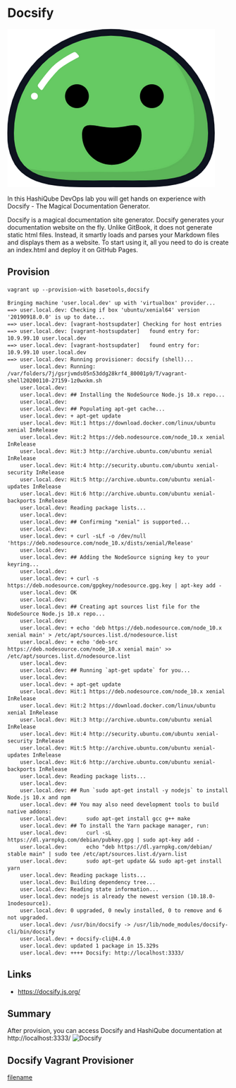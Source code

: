 # Docsify

![Docsify Logo](images/docsify-logo.png?raw=true "Docsify Logo")

In this HashiQube DevOps lab you will get hands on experience with Docsify - The Magical Documentation Generator.

Docsify is a magical documentation site generator. Docsify generates your documentation website on the fly. Unlike GitBook, it does not generate static html files. Instead, it smartly loads and parses your Markdown files and displays them as a website. To start using it, all you need to do is create an index.html and deploy it on GitHub Pages.

## Provision
`vagrant up --provision-with basetools,docsify`

```log
Bringing machine 'user.local.dev' up with 'virtualbox' provider...
==> user.local.dev: Checking if box 'ubuntu/xenial64' version '20190918.0.0' is up to date...
==> user.local.dev: [vagrant-hostsupdater] Checking for host entries
==> user.local.dev: [vagrant-hostsupdater]   found entry for: 10.9.99.10 user.local.dev
==> user.local.dev: [vagrant-hostsupdater]   found entry for: 10.9.99.10 user.local.dev
==> user.local.dev: Running provisioner: docsify (shell)...
    user.local.dev: Running: /var/folders/7j/gsrjvmds05n53ddg28krf4_80001p9/T/vagrant-shell20200110-27159-1z0wxkm.sh
    user.local.dev:
    user.local.dev: ## Installing the NodeSource Node.js 10.x repo...
    user.local.dev:
    user.local.dev: ## Populating apt-get cache...
    user.local.dev: + apt-get update
    user.local.dev: Hit:1 https://download.docker.com/linux/ubuntu xenial InRelease
    user.local.dev: Hit:2 https://deb.nodesource.com/node_10.x xenial InRelease
    user.local.dev: Hit:3 http://archive.ubuntu.com/ubuntu xenial InRelease
    user.local.dev: Hit:4 http://security.ubuntu.com/ubuntu xenial-security InRelease
    user.local.dev: Hit:5 http://archive.ubuntu.com/ubuntu xenial-updates InRelease
    user.local.dev: Hit:6 http://archive.ubuntu.com/ubuntu xenial-backports InRelease
    user.local.dev: Reading package lists...
    user.local.dev:
    user.local.dev: ## Confirming "xenial" is supported...
    user.local.dev:
    user.local.dev: + curl -sLf -o /dev/null 'https://deb.nodesource.com/node_10.x/dists/xenial/Release'
    user.local.dev:
    user.local.dev: ## Adding the NodeSource signing key to your keyring...
    user.local.dev:
    user.local.dev: + curl -s https://deb.nodesource.com/gpgkey/nodesource.gpg.key | apt-key add -
    user.local.dev: OK
    user.local.dev:
    user.local.dev: ## Creating apt sources list file for the NodeSource Node.js 10.x repo...
    user.local.dev:
    user.local.dev: + echo 'deb https://deb.nodesource.com/node_10.x xenial main' > /etc/apt/sources.list.d/nodesource.list
    user.local.dev: + echo 'deb-src https://deb.nodesource.com/node_10.x xenial main' >> /etc/apt/sources.list.d/nodesource.list
    user.local.dev:
    user.local.dev: ## Running `apt-get update` for you...
    user.local.dev:
    user.local.dev: + apt-get update
    user.local.dev: Hit:1 https://deb.nodesource.com/node_10.x xenial InRelease
    user.local.dev: Hit:2 https://download.docker.com/linux/ubuntu xenial InRelease
    user.local.dev: Hit:3 http://archive.ubuntu.com/ubuntu xenial InRelease
    user.local.dev: Hit:4 http://security.ubuntu.com/ubuntu xenial-security InRelease
    user.local.dev: Hit:5 http://archive.ubuntu.com/ubuntu xenial-updates InRelease
    user.local.dev: Hit:6 http://archive.ubuntu.com/ubuntu xenial-backports InRelease
    user.local.dev: Reading package lists...
    user.local.dev:
    user.local.dev: ## Run `sudo apt-get install -y nodejs` to install Node.js 10.x and npm
    user.local.dev: ## You may also need development tools to build native addons:
    user.local.dev:      sudo apt-get install gcc g++ make
    user.local.dev: ## To install the Yarn package manager, run:
    user.local.dev:      curl -sL https://dl.yarnpkg.com/debian/pubkey.gpg | sudo apt-key add -
    user.local.dev:      echo "deb https://dl.yarnpkg.com/debian/ stable main" | sudo tee /etc/apt/sources.list.d/yarn.list
    user.local.dev:      sudo apt-get update && sudo apt-get install yarn
    user.local.dev: Reading package lists...
    user.local.dev: Building dependency tree...
    user.local.dev: Reading state information...
    user.local.dev: nodejs is already the newest version (10.18.0-1nodesource1).
    user.local.dev: 0 upgraded, 0 newly installed, 0 to remove and 6 not upgraded.
    user.local.dev: /usr/bin/docsify -> /usr/lib/node_modules/docsify-cli/bin/docsify
    user.local.dev: + docsify-cli@4.4.0
    user.local.dev: updated 1 package in 15.329s
    user.local.dev: ++++ Docsify: http://localhost:3333/
```

## Links 

- https://docsify.js.org/

## Summary
After provision, you can access Docsify and HashiQube documentation at http://localhost:3333/
![Docsify](images/docsify.png?raw=true "Docsify")

## Docsify Vagrant Provisioner

[filename](docsify.sh ':include :type=code')